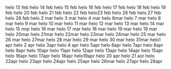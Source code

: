 helo 13 feb
helo 14 feb
helo 15 feb
helo 16 feb
helo 17 feb
helo 18 feb
helo 19 feb
helo 20 feb
helo 21 feb
helo 22 feb
helo23 feb
helo 26 feb
helo 27 feb
helo 28 feb
helo 2 mar
helo 3 mar
helo 4 mar
helo 6mar
helo 7 mar
helo 8 mar
helo 9 mar
helo 10 mar
helo 11 mar
helo 12 mar
helo 13 mar
helo 14 mar
helo 15 mqr
helo 16 mar
helo 17 mar
helo 18 mar
helo 19 mar
helo 19 mar
helo 20mar
helo 21mar
helo 22mar
helo 23mar
helo 24mar
helo 25 mar
helo 26 mar
helo 27mar
helo 28 mar
helo 29 mar
helo 30 mar
helo 31mar
helo1 apr
helo 2 apr
helo 3apr
helo 4 apr
helo 5apr
helo 6apr
helo 7apr
helo 8apr
helo 9apr
helo 10apr
helo 11apr
helo 12apr
helo 13apr
helo 14apr
helo 15apr
helo 16apr
helo 17apr
helo 18apr
helo19apr
helo 20 apr
helo 21 aor
helo 22apr
helo 23apr
helo 24apr
helo 25apr
helo 26mar
helo 27apr
helo 28apr
